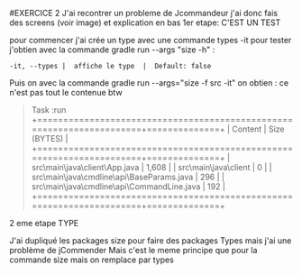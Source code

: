 #EXERCICE 2
J'ai recontrer un probleme de Jcommandeur j'ai donc fais des screens (voir image) et explication en bas 
1er etape: C'EST UN TEST 

pour commencer j'ai crée un type avec une commande types -it pour tester 
j'obtien avec la commande gradle run --args "size -h" :

 
`-it, --types |  affiche le type  |  Default: false` 

Puis on avec la commande  gradle run --args="size -f src -it"
on obtien : ce n'est pas tout le contenue btw 
> Task :run
+======================================================================+==============+
| Content                                                              | Size (BYTES) |
+======================================================================+==============+
| src\main\java\client\App.java                                        | 1,608        |
| src\main\java\client                                                 | 0            |
| src\main\java\cmdline\api\BaseParams.java                            | 296          |
| src\main\java\cmdline\api\CommandLine.java                           | 192          |
+======================================================================+==============+
 
2 eme etape TYPE 

J'ai dupliqué les packages size pour faire des packages Types mais j'ai une problème de jCommender 
Mais c'est le meme principe que pour la commande size mais on remplace par types 
 